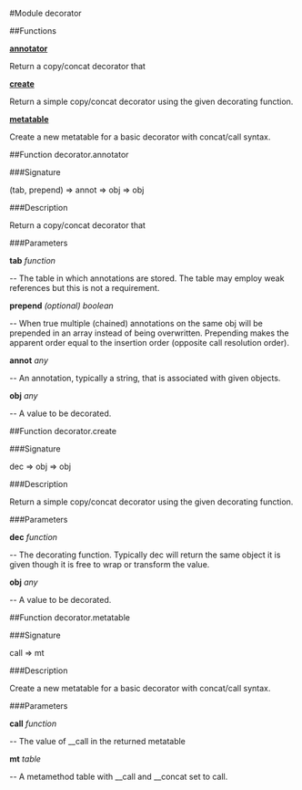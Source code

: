 #Module decorator

##Functions

**[annotator](#function-annotator)**

Return a copy/concat decorator that

**[create](#function-create)**

Return a simple copy/concat decorator using the given decorating
function.

**[metatable](#function-metatable)**

Create a new metatable for a basic decorator with concat/call syntax.

##Function decorator.annotator

###Signature

(tab, prepend) => annot => obj => obj

###Description

Return a copy/concat decorator that

###Parameters

**tab** _function_

-- The table in which annotations are stored.  The table may employ
weak references but this is not a requirement.

**prepend** _(optional) boolean_

-- When true multiple (chained) annotations on the same obj will be
prepended in an array instead of being overwritten.  Prepending
makes the apparent order equal to the insertion order (opposite
call resolution order).

**annot** _any_

-- An annotation, typically a string, that is associated with given
objects.

**obj** _any_

-- A value to be decorated.

##Function decorator.create

###Signature

dec => obj => obj

###Description

Return a simple copy/concat decorator using the given decorating
function.

###Parameters

**dec** _function_

-- The decorating function.  Typically dec will return the same
object it is given though it is free to wrap or transform the
value.

**obj** _any_

-- A value to be decorated.

##Function decorator.metatable

###Signature

call => mt

###Description

Create a new metatable for a basic decorator with concat/call
syntax.

###Parameters

**call** _function_

-- The value of __call in the returned metatable

**mt** _table_

-- A metamethod table with __call and __concat set to call.

